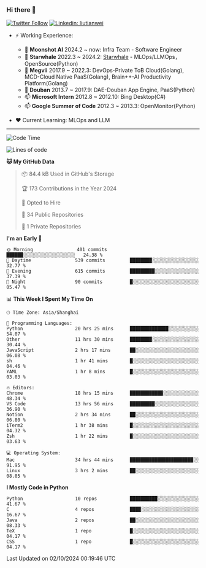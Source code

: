 ### Hi there 👋

[![Twitter Follow](https://img.shields.io/twitter/follow/tianweidut?style=social)](https://twitter.com/tianweidut)
[![Linkedin: liutianwei](https://img.shields.io/badge/-liutianwei-blue?style=flat-square&logo=Linkedin&logoColor=white&link=https://www.linkedin.com/in/liutianwei/)](https://www.linkedin.com/in/liutianwei/)

- ⚡ Working Experience:
  - 🔭 **Moonshot AI**  2024.2 ~ now: Infra Team - Software Engineer
  - 🌱 **Starwhale** 2022.3 ~ 2024.2: [Starwhale](https://github.com/star-whale/starwhale) - MLOps/LLMOps，OpenSource(Python)
  - 🌱 **Megvii** 2017.9 ~ 2022.3: DevOps-Private ToB Cloud(Golang), MCD-Cloud Native PaaS(Golang), Brain++-AI Productivity Platform(Golang)
  - 🌱 **Douban** 2013.7 ~ 2017.9: DAE-Douban App Engine, PaaS(Python)
  - 📫 **Microsoft Intern** 2012.8 ~ 2012.10: Bing Desktop(C#)
  - 📫 **Google Summer of Code** 2012.3 ~ 2013.3: OpenMonitor(Python)

- ❤️ Current Learning: MLOps and LLM

---
<!--START_SECTION:waka-->
![Code Time](http://img.shields.io/badge/Code%20Time-6%2C107%20hrs%2031%20mins-blue)

![Lines of code](https://img.shields.io/badge/From%20Hello%20World%20I%27ve%20Written-1.0%20million%20lines%20of%20code-blue)

**🐱 My GitHub Data** 

> 📦 84.4 kB Used in GitHub's Storage 
 > 
> 🏆 173 Contributions in the Year 2024
 > 
> 💼 Opted to Hire
 > 
> 📜 34 Public Repositories 
 > 
> 🔑 1 Private Repositories 
 > 
**I'm an Early 🐤** 

```text
🌞 Morning                401 commits         ██████░░░░░░░░░░░░░░░░░░░   24.38 % 
🌆 Daytime                539 commits         ████████░░░░░░░░░░░░░░░░░   32.77 % 
🌃 Evening                615 commits         █████████░░░░░░░░░░░░░░░░   37.39 % 
🌙 Night                  90 commits          █░░░░░░░░░░░░░░░░░░░░░░░░   05.47 % 
```


📊 **This Week I Spent My Time On** 

```text
🕑︎ Time Zone: Asia/Shanghai

💬 Programming Languages: 
Python                   20 hrs 25 mins      ██████████████░░░░░░░░░░░   54.07 % 
Other                    11 hrs 30 mins      ████████░░░░░░░░░░░░░░░░░   30.44 % 
JavaScript               2 hrs 17 mins       ██░░░░░░░░░░░░░░░░░░░░░░░   06.08 % 
sh                       1 hr 41 mins        █░░░░░░░░░░░░░░░░░░░░░░░░   04.46 % 
YAML                     1 hr 8 mins         █░░░░░░░░░░░░░░░░░░░░░░░░   03.03 % 

🔥 Editors: 
Chrome                   18 hrs 15 mins      ████████████░░░░░░░░░░░░░   48.34 % 
VS Code                  13 hrs 56 mins      █████████░░░░░░░░░░░░░░░░   36.90 % 
Notion                   2 hrs 34 mins       ██░░░░░░░░░░░░░░░░░░░░░░░   06.80 % 
iTerm2                   1 hr 38 mins        █░░░░░░░░░░░░░░░░░░░░░░░░   04.32 % 
Zsh                      1 hr 22 mins        █░░░░░░░░░░░░░░░░░░░░░░░░   03.63 % 

💻 Operating System: 
Mac                      34 hrs 44 mins      ███████████████████████░░   91.95 % 
Linux                    3 hrs 2 mins        ██░░░░░░░░░░░░░░░░░░░░░░░   08.05 % 
```

**I Mostly Code in Python** 

```text
Python                   10 repos            ██████████░░░░░░░░░░░░░░░   41.67 % 
C                        4 repos             ████░░░░░░░░░░░░░░░░░░░░░   16.67 % 
Java                     2 repos             ██░░░░░░░░░░░░░░░░░░░░░░░   08.33 % 
TeX                      1 repo              █░░░░░░░░░░░░░░░░░░░░░░░░   04.17 % 
CSS                      1 repo              █░░░░░░░░░░░░░░░░░░░░░░░░   04.17 % 
```




 Last Updated on 02/10/2024 00:19:46 UTC
<!--END_SECTION:waka-->
